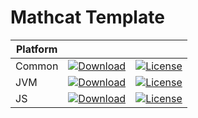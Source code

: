 # Mathcat Template

|Platform|||
|---|---|---|
|Common|[![Download](https://api.bintray.com/packages/evoleq/maven/mathcat-reader/images/download.svg?version=1.0.0) ](https://bintray.com/evoleq/maven/mathcat-reader/1.0.0/link)| [![License](https://img.shields.io/badge/License-Apache%202.0-blue.svg)](https://opensource.org/licenses/Apache-2.0)|
|JVM|[ ![Download](https://api.bintray.com/packages/evoleq/maven/mathcat-reader-jvm/images/download.svg?version=1.0.0) ](https://bintray.com/evoleq/maven/mathcat-reader-jvm/1.0.0/link)|  [![License](https://img.shields.io/badge/License-Apache%202.0-blue.svg)](https://opensource.org/licenses/Apache-2.0) |
|JS|[ ![Download](https://api.bintray.com/packages/evoleq/maven/mathcat-reader-js/images/download.svg?version=1.0.0) ](https://bintray.com/evoleq/maven/mathcat-reader-js/1.0.0/link)|  [![License](https://img.shields.io/badge/License-Apache%202.0-blue.svg)](https://opensource.org/licenses/Apache-2.0) |

